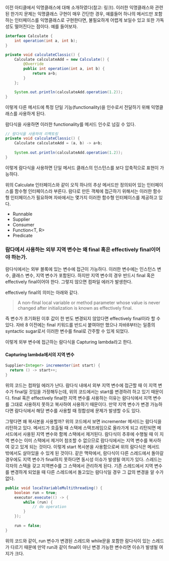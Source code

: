 이전 아티클에서 익명클래스에 대해 소개하였다(참고: 링크). 이러한 익명클래스와 관련된 한가지 문제는 익명클래스 구현이 매우 간단한 경우, 예를들어 하나의 메서드만 포함하는 인터페이스를 익명클래스로 구현한다면, 불필요하게 어렵게 보일수 있고 또한 가독성도 떨어진다는 점이다. 예를 들어보자.

```java
interface Calculate {
	int operation(int a, int b);
}
```

```java
private void calculateClassic() {
	Calculate calculateAdd = new Calculate() {
		@Override
		public int operation(int a, int b) {
			return a+b;
		}
	};

	System.out.println(calculateAdd.operation(1.2));
}
```
이렇게 다른 메서드에 특정 단일 기능(functionality)을 인수로서 전달하기 위해 익명클래스를 사용하게 된다. 

람다식을 사용하면 이러한 functionality를 메서드 인수로 넘길 수 있다. 

```java
// 람다식을 사용하여 리팩토링
private void calculateClassic() {
	Calculate calculateAdd = (a, b) -> a+b;
	
	System.out.println(calculateAdd.operation(1.2));
}
```
이렇게 람다식을 사용하면 단일 메서드 클래스의 인스턴스를 보다 압축적으로 표현이 가능하다.

위의 Calculate 인터페이스와 같이 오직 하나의 추상 메서드만 정의되어 있는 인터페이스를 함수형 인터페이스라 부른다.
람다로 만든 객체에 접근하기 위해서는 이러한 함수형 인터페이스가 필요하며 자바에서는 몇가지 이러한 함수형 인터페이스를 제공하고 있다.
- Runnable
- Supplier
- Consumer
- Function<T, R>
- Predicate

### 람다에서 사용하는 외부 지역 변수는 왜 final 혹은 effectively final이어야 하는가.

람다식에서는 외부 블록에 있는 변수에 접근이 가능하다. 이러한 변수에는 인스턴스 변수, 클래스 변수, 지역 변수가 포함된다. 
하지만 지역 변수의 경우 반드시 final 혹은 effectively final이어야 한다. 그렇지 않으면 컴파일 에러가 발생한다.

effectively final의 의미는 아래와 같다.
> A non-final local variable or method parameter whose value is never changed after initialization is known as effectively final.

즉 변수가 초기화된 이후 값이 한 번도 변경되지 않았다면 effectively final이라 할 수 있다. 자바 8 이전에는 final 키워드를 반드시 붙여야만 했으나 자바8부터는 일종의 syntactic sugar로서 이러한 변수를 final로 간주할 수 있게 되었다.

이렇게 외부 변수에 접근하는 람다식을 Capturing lambda라고 한다. 

#### Capturing lambda에서의 지역 변수 

```java
Supplier<Integer> incrementer(int start) {
  return () -> start++;
}
```

위의 코드는 컴파일 에러가 난다. 람다식 내에서 외부 지역 변수에 접근할 때 이 지역 변수가 final일 것임을 가정해두는데, 위의 코드에서는 start를 변경하려 하고 있기 때문이다.
final 혹은 effectively final한 지역 변수를 사용하는 이유는 람다식에서 지역 변수를 그대로 사용하지 못하고 복사하여 사용하기 때문이다. 만약 지역 변수가 변경 가능하다면 람다식에서 해당 변수를 사용할 때 정합성에 문제가 발생할 수도 있다.

그렇다면 왜 복사본을 사용할까?
위의 코드에서 보면 incrementer 메서드는 람다식을 리턴하고 있다. 
메서드가 호출될 때 스택에 스택프레임으로 올라가게 되고 리턴되면 메서드에서 사용된 지역 변수와 함께 스택에서 제거된다. 
람다식이 추후에 수행될 때 이 지역 변수는 이미 스택에서 제거어 참조할 수 없으므로 람다식에서는 지역 변수를 복사하여 갖고 있게 되는 것이다.
이렇게 start 복사본을 사용함으로써 위의 람다식은 메서드 밖에서도 살아있을 수 있게 된 것이다. 
같은 맥락에서, 람다식이 다른 스레드에서 돌아갈 경우에도 지역 변수가 final하지 못하다면 동시성 이슈가 발생될 여지가 있다. 
스레드는 각자의 스택을 갖고 지역변수를 그 스택에서 관리하게 된다. 기존 스레드에서 지역 변수를 변경하게 되었을 때 다른 스레드에서 돌고있는 람다식일 경우 그 값의 변경을 알 수가 없다.

```java
public void localVariableMultithreading() {
    boolean run = true;
    executor.execute(() -> {
        while (run) {
            // do operation
        }
    });
    
    run = false;
}
```

위의 코드와 같이, run 변수가 변경된 스레드와 while문을 포함한 람다식이 있는 스레드가 다르기 때문에 만약 run과 같이 final이 아닌 변경 가능한 변수라면 이슈가 발생될 여지가 크다.

